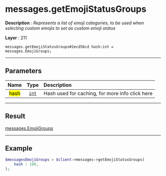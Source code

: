 # messages.getEmojiStatusGroups

**Description** : *Represents a list of emoji categories, to be used when selecting custom emojis to set as custom emoji status*

**Layer** : 211

```tl
messages.getEmojiStatusGroups#2ecd56cd hash:int = messages.EmojiGroups;
```

---

## Parameters

| Name | Type | Description |
| :---: | :---: | :--- |
| <mark>hash</mark> | [`int`](type/int) | Hash used for caching, for more info click here |

---

## Result

[messages.EmojiGroups](type/messages.EmojiGroups)

---

## Example

```php
$messagesEmojiGroups = $client->messages->getEmojiStatusGroups(
	hash : 100,
);
```